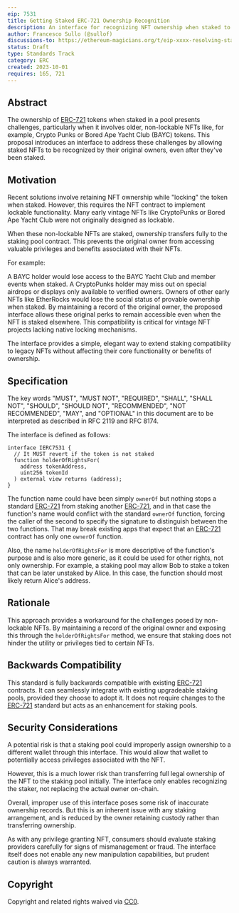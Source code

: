 ```yaml
---
eip: 7531
title: Getting Staked ERC-721 Ownership Recognition
description: An interface for recognizing NFT ownership when staked to unsupported contracts.
author: Francesco Sullo (@sullof)
discussions-to: https://ethereum-magicians.org/t/eip-xxxx-resolving-staked-erc721-ownership-recognition/15967
status: Draft
type: Standards Track
category: ERC
created: 2023-10-01
requires: 165, 721
---
```


## Abstract

The ownership of [ERC-721](./eip-721.md) tokens when staked in a pool presents challenges, particularly when it involves older, non-lockable NFTs like, for example, Crypto Punks or Bored Ape Yacht Club (BAYC) tokens. This proposal introduces an interface to address these challenges by allowing staked NFTs to be recognized by their original owners, even after they've been staked.

## Motivation

Recent solutions involve retaining NFT ownership while "locking" the token when staked. However, this requires the NFT contract to implement lockable functionality. Many early vintage NFTs like CryptoPunks or Bored Ape Yacht Club were not originally designed as lockable.

When these non-lockable NFTs are staked, ownership transfers fully to the staking pool contract. This prevents the original owner from accessing valuable privileges and benefits associated with their NFTs.

For example:

A BAYC holder would lose access to the BAYC Yacht Club and member events when staked.
A CryptoPunks holder may miss out on special airdrops or displays only available to verified owners.
Owners of other early NFTs like EtherRocks would lose the social status of provable ownership when staked.
By maintaining a record of the original owner, the proposed interface allows these original perks to remain accessible even when the NFT is staked elsewhere. This compatibility is critical for vintage NFT projects lacking native locking mechanisms.

The interface provides a simple, elegant way to extend staking compatibility to legacy NFTs without affecting their core functionality or benefits of ownership.

## Specification

The key words "MUST", "MUST NOT", "REQUIRED", "SHALL", "SHALL NOT", "SHOULD", "SHOULD NOT", "RECOMMENDED", "NOT RECOMMENDED", "MAY", and "OPTIONAL" in this document are to be interpreted as described in RFC 2119 and RFC 8174.

The interface is defined as follows:

```solidity
interface IERC7531 {
  // It MUST revert if the token is not staked
  function holderOfRightsFor(
    address tokenAddress,
    uint256 tokenId
  ) external view returns (address);
}
```

The function name could have been simply `ownerOf` but nothing stops a standard [ERC-721](./eip-721.md) from staking another [ERC-721](./eip-721.md), and in that case the function's name would conflict with the standard `ownerOf` function, forcing the caller of the second to specify the signature to distinguish between the two functions. That may break existing apps that expect that an [ERC-721](./eip-721.md) contract has only one `ownerOf` function.

Also, the name `holderOfRightsFor` is more descriptive of the function's purpose and is also more generic, as it could be used for other rights, not only ownership. For example, a staking pool may allow Bob to stake a token that can be later unstaked by Alice. In this case, the function should most likely return Alice's address.

## Rationale

This approach provides a workaround for the challenges posed by non-lockable NFTs. By maintaining a record of the original owner and exposing this through the `holderOfRightsFor` method, we ensure that staking does not hinder the utility or privileges tied to certain NFTs.

## Backwards Compatibility

This standard is fully backwards compatible with existing [ERC-721](./eip-721.md) contracts. It can seamlessly integrate with existing upgradeable staking pools, provided they choose to adopt it. It does not require changes to the [ERC-721](./eip-721.md) standard but acts as an enhancement for staking pools.

## Security Considerations

A potential risk is that a staking pool could improperly assign ownership to a different wallet through this interface. This would allow that wallet to potentially access privileges associated with the NFT.

However, this is a much lower risk than transferring full legal ownership of the NFT to the staking pool initially. The interface only enables recognizing the staker, not replacing the actual owner on-chain.

Overall, improper use of this interface poses some risk of inaccurate ownership records. But this is an inherent issue with any staking arrangement, and is reduced by the owner retaining custody rather than transferring ownership.

As with any privilege granting NFT, consumers should evaluate staking providers carefully for signs of mismanagement or fraud. The interface itself does not enable any new manipulation capabilities, but prudent caution is always warranted.

## Copyright

Copyright and related rights waived via [CC0](../LICENSE.md).
